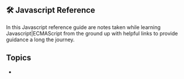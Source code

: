 ## 🛠️ Javascript Reference

In this Javascript reference guide are notes taken while learning Javascript|ECMAScript from the ground up with helpful links to provide guidance a long the journey.

## Topics
  - 
